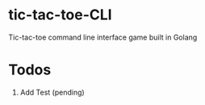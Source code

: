 # tic-tac-toe-CLI
Tic-tac-toe command line interface game built in Golang



# Todos
1. Add Test (pending)